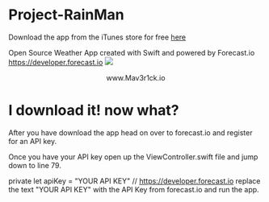 # Project-RainMan

Download the app from the iTunes store for free [here](https://itunes.apple.com/us/app/project-rainman/id931263401)

Open Source Weather App created with Swift and powered by Forecast.io<br>
https://developer.forecast.io
![](http://s10.postimg.org/yxy033a6h/Project_Ran_Main_Background.png)
<br>
<center>www.Mav3r1ck.io</center>

<h1>I download it! now what?</h1>
After you have download the app head on over to forecast.io and register for an API key.

Once you have your API key open up the ViewController.swift file and jump down to line 79.

private let apiKey = "YOUR API KEY"  // https://developer.forecast.io
replace the text "YOUR API KEY" with the API Key from forecast.io and run the app.


